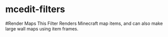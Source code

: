 mcedit-filters
==============

#Render Maps
This Filter Renders Minecraft map items, and can also make large wall maps using item frames.
